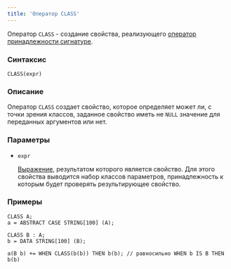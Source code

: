 ```yaml
---
title: 'Оператор CLASS'
---
```


Оператор `CLASS` - создание свойства, реализующего [оператор принадлежности сигнатуре](Property_signature_CLASS.md).

### Синтаксис

```
CLASS(expr) 
```

### Описание

Оператор `CLASS` создает свойство, которое определяет может ли, с точки зрения классов, заданное свойство иметь не `NULL` значение для переданных аргументов или нет.

### Параметры

- `expr`

    [Выражение](Expression.md), результатом которого является свойство. Для этого свойства выводится набор классов параметров, принадлежность к которым будет проверять результирующее свойство. 

### Примеры

```lsf
CLASS A;
a = ABSTRACT CASE STRING[100] (A);

CLASS B : A;
b = DATA STRING[100] (B);

a(B b) += WHEN CLASS(b(b)) THEN b(b); // равносильно WHEN b IS B THEN b(b)
```
